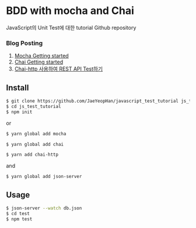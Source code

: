 # BDD with mocha and Chai
JavaScript의 Unit Test에 대한 tutorial Github repository

### Blog Posting
1. [Mocha Getting started](http://jaeyeophan.github.io/2017/04/23/BDD-1-mocha/)
2. [Chai Getting started](https://jaeyeophan.github.io/2017/04/23/BDD-2-chai/)
3. [Chai-http 사용하여 REST API Test하기](https://jaeyeophan.github.io/2017/04/23/BDD-3-chai-http/)

## Install
```bash
$ git clone https://github.com/JaeYeopHan/javascript_test_tutorial js_test_tutorial
$ cd js_test_tutorial
$ npm init
```
or
```bash
$ yarn global add mocha
```
```bash
$ yarn global add chai
```
```bash
$ yarn add chai-http
```
and
```bash
$ yarn global add json-server
```

## Usage
```bash
$ json-server --watch db.json
$ cd test
$ npm test
```
